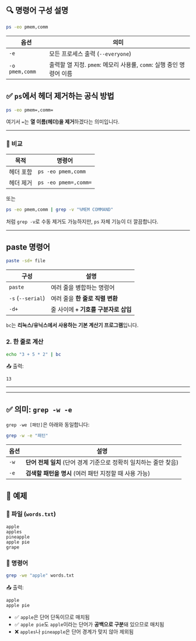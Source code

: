 ## 🔍 명령어 구성 설명

```bash
ps -eo pmem,comm
```

| 옵션 | 의미 |
| --- | --- |
| `-e` | 모든 프로세스 출력 (`--everyone`) |
| `-o pmem,comm` | 출력할 열 지정. `pmem`: 메모리 사용률, `comm`: 실행 중인 명령어 이름 |

## ✅ `ps`에서 헤더 제거하는 공식 방법

```bash
ps -eo pmem=,comm=
```

여기서 `=`는 **열 이름(헤더)을 제거**하겠다는 의미입니다.

---

### 📌 비교

| 목적 | 명령어 |
| --- | --- |
| 헤더 포함 | `ps -eo pmem,comm` |
| 헤더 제거 | `ps -eo pmem=,comm=` |

또는

```bash
ps -eo pmem,comm | grep -v "%MEM COMMAND"
```

처럼 `grep -v`로 수동 제거도 가능하지만, `ps` 자체 기능이 더 깔끔합니다.

---

## paste 명령어

```bash
paste -sd+ file
```

| 구성 | 설명 |
| --- | --- |
| `paste` | 여러 줄을 병합하는 명령어 |
| `-s` (`--serial`) | 여러 줄을 **한 줄로 직렬 변환** |
| `-d+` | 줄 사이에 **`+` 기호를 구분자로 삽입** |

`bc`는 **리눅스/유닉스에서 사용하는 기본 계산기 프로그램**입니다.

### 2. **한 줄로 계산**

```bash
echo "3 + 5 * 2" | bc
```

📤 출력:

```
13
```

---

---

## ✅ 의미: `grep -w -e`

`grep -we [패턴]`은 아래와 동일합니다:

```bash
grep -w -e "패턴"
```

| 옵션 | 설명 |
| --- | --- |
| `-w` | **단어 전체 일치** (단어 경계 기준으로 정확히 일치하는 줄만 찾음) |
| `-e` | **검색할 패턴을 명시** (여러 패턴 지정할 때 사용 가능) |

## 📌 예제

### 📁 파일 (`words.txt`)

```
apple
apples
pineapple
apple pie
grape
```

### 🔎 명령어

```bash
grep -we "apple" words.txt
```

📤 출력:

```
apple
apple pie
```

- ✅ `apple`은 단어 단독이므로 매치됨
- ✅ `apple pie`도 `apple`이라는 단어가 **공백으로 구분**돼 있으므로 매치됨
- ❌ `apples`나 `pineapple`은 단어 경계가 맞지 않아 제외됨
